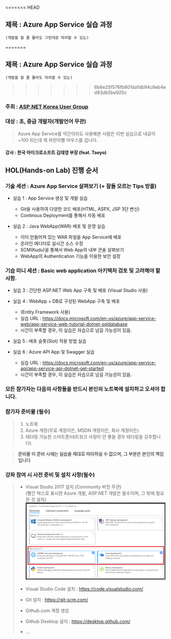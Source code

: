 <<<<<<< HEAD
## 제목 : Azure App Service 실습 과정  
	(개발을 할 줄 몰라도 그런대로 따라할 수 있는) 
=======
## 제목 : Azure App Service 실습 과정
	(개발을 할 줄 몰라도 따라할 수 있는)
>>>>>>> 6b6e25f576fb601da1db94c8eb4ed83db5be920c

### **주최** : [ASP.NET Korea User Group](https://www.facebook.com/groups/AspxKorea/)
### **대상** : 초, 중급 개발자(개발언어 무관)
> Azure App Service를 약간이라도 사용해본 사람은 이번 실습으로 내공이 +100 되는데 제 파란이빨 마우스를 겁니다.

#### **강사** : 한국 마이크로소프트 김태영 부장 (feat. Taeyo)


## HOL(Hands-on Lab) 진행 순서

### 기술 세션 : Azure App Service 살펴보기 (+ 잘들 모르는 Tips 방출)

- 실습 1 : App Service 생성 및 개발 실습
    - Git을 사용하여 다양한 코드 배포(HTML, ASPX, JSP 3단 변신)
    - Continous Deployment를 통해서 자동 배포

- 실습 2 : Java WebApp(WAR) 배포 및 운영 실습
	- 이미 만들어져 있는 WAR 파일을 App Service에 배포
	- 온라인 에디터로 실시간 소스 수정
	- SCM(Kudu)을 통해서 Web App의 내부 콘솔 살펴보기
	- WebApp의 Authentication 기능을 이용한 보안 설정

### 기습 미니 세션 : Basic web application 아키텍처 검토 및 고려해야 할 사항.

- 실습 3 : 간단한 ASP.NET Web App 구축 및 배포 (Visual Studio 사용)
- 실습 4 : WebApp + DB로 구성된 WebApp 구축 및 배포
	- (Entity Framework 사용)
	- 실습 URL : https://docs.microsoft.com/en-us/azure/app-service-web/app-service-web-tutorial-dotnet-sqldatabase
	- 시간이 부족할 경우, 이 실습은 자습으로 넘길 가능성이 있음.

- 실습 5 : 배포 슬롯(Slot) 적용 방법 실습
- 실습 6 : Azure API App 및 Swagger 실습
	- 실습 URL : https://docs.microsoft.com/en-us/azure/app-service-api/app-service-api-dotnet-get-started
	- 시간이 부족할 경우, 이 실습은 자습으로 넘길 가능성이 있음.

### 모든 참가자는 다음의 사항들을 반드시 본인의 노트북에 설치하고 오셔야 합니다.

### 참가자 준비물 (필수)
> 1. 노트북  
> 2. Azure 계정(무료 계정이든, MSDN 계정이든, 회사 계정이든)  
> 3. 테더링 가능한 스마트폰(네트워크 사정이 안 좋을 경우 테더링을 강추합니다)  

> **준비물 미 준비 시에는 실습을 제대로 따라하실 수 없으며, 그 부분은 본인의 책임입니다**

### 강좌 참여 시 사전 준비 및 설치 사항(필수)
> - Visual Studio 2017 설치 (Community 버전 무관)  
>   (빨간 박스로 표시한 Azure 개발, ASP.NET 개발은 필수이며, 그 밖에 필요한 것 설치)
>   ![이미지](./images/install.png)
> 
> - Visual Studio Code 설치 : https://code.visualstudio.com/  
> - Git 설치 : https://git-scm.com/  
> - Github.com 계정 생성  
> - Github Desktop 설치 : https://desktop.github.com/  
> - ...
